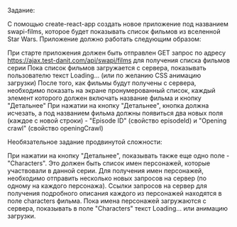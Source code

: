 Задание:

С помощью create-react-app создать новое приложение под названием swapi-films, которое будет показывать список фильмов из вселенной Star Wars.
Приложение должно работать следующим образом:

При старте приложения должен быть отправлен GET запрос по адресу https://ajax.test-danit.com/api/swapi/films для получения списка фильмов серии
Пока список фильмов загружается с сервера, показывать пользователю текст Loading... (или по желанию CSS анимацию загрузки)
После того, как фильмы будут получены с сервера, необходимо показать на экране пронумерованный список, каждый элемент которого должен включать название фильма и кнопку "Детальнее"
При нажатии на кнопку "Детальнее", кнопка должна исчезать, а под названием фильма должны появиться два новых поля (каждое с новой строки) - "Episode ID" (свойство episodeId) и "Opening crawl" (свойство openingCrawl)

Необязательное задание продвинутой сложности:

При нажатии на кнопку "Детальнее", показывать также еще одно поле - "Characters". Это должен быть список имен персонажей, которые участвовали в данной серии.
Для получения имен персонажей, необходимо отправить несколько новых запросов на сервер (по одному на каждого персонажа). Ссылки запросов на сервер для получения подробного описания каждого из персонажей находятся в поле characters фильма.
Пока имена персонажей загружаются с сервера, показывать в поле "Characters" текст Loading... или анимацию загрузки.
